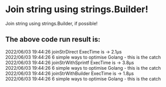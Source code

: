 # Join string using strings.Builder!
Join string using strings.Builder, if possible!

## The above code run result is:
2022/06/03 19:44:26 joinStrDirect ExecTime is                     ->  2.1µs <br/>
2022/06/03 19:44:26 6 simple ways to optimise Golang - this is the catch <br/>
2022/06/03 19:44:26 joinStrWithSprintf ExecTime is                ->  3.8µs <br/>
2022/06/03 19:44:26 6 simple ways to optimise Golang - this is the catch <br/>
2022/06/03 19:44:26 joinStrWithBuilder ExecTime is                ->  1.8µs <br/>
2022/06/03 19:44:26 6 simple ways to optimise Golang - this is the catch <br/>
